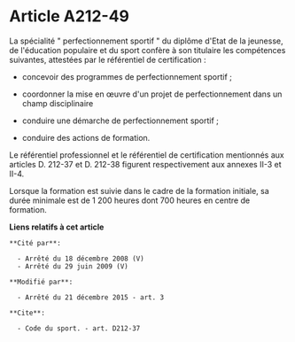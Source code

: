 # Article A212-49

La spécialité " perfectionnement sportif " du diplôme d'Etat de la jeunesse, de l'éducation populaire et du sport confère à
son titulaire les compétences suivantes, attestées par le référentiel de certification :

- concevoir des programmes de perfectionnement sportif ;

- coordonner la mise en œuvre d'un projet de perfectionnement dans un champ disciplinaire

- conduire une démarche de perfectionnement sportif ;

- conduire des actions de formation. 

Le référentiel professionnel et le référentiel de certification mentionnés aux articles D. 212-37 et D. 212-38 figurent
respectivement aux annexes II-3 et II-4. 

Lorsque la formation est suivie dans le cadre de la formation initiale, sa durée minimale est de 1 200 heures dont 700 heures
en centre de formation.

**Liens relatifs à cet article**

	**Cité par**:

	  - Arrêté du 18 décembre 2008 (V)
	  - Arrêté du 29 juin 2009 (V)

	**Modifié par**:

	  - Arrêté du 21 décembre 2015 - art. 3

	**Cite**:

	  - Code du sport. - art. D212-37
